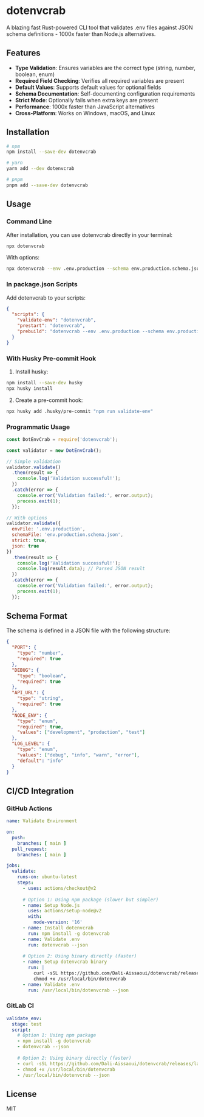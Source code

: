 # dotenvcrab

A blazing fast Rust-powered CLI tool that validates .env files against JSON schema definitions - 1000x faster than Node.js alternatives.

## Features

- **Type Validation**: Ensures variables are the correct type (string, number, boolean, enum)
- **Required Field Checking**: Verifies all required variables are present
- **Default Values**: Supports default values for optional fields
- **Schema Documentation**: Self-documenting configuration requirements
- **Strict Mode**: Optionally fails when extra keys are present
- **Performance**: 1000x faster than JavaScript alternatives
- **Cross-Platform**: Works on Windows, macOS, and Linux

## Installation

```bash
# npm
npm install --save-dev dotenvcrab

# yarn
yarn add --dev dotenvcrab

# pnpm
pnpm add --save-dev dotenvcrab
```

## Usage

### Command Line

After installation, you can use dotenvcrab directly in your terminal:

```bash
npx dotenvcrab
```

With options:

```bash
npx dotenvcrab --env .env.production --schema env.production.schema.json --strict
```

### In package.json Scripts

Add dotenvcrab to your scripts:

```json
{
  "scripts": {
    "validate-env": "dotenvcrab",
    "prestart": "dotenvcrab",
    "prebuild": "dotenvcrab --env .env.production --schema env.production.schema.json"
  }
}
```

### With Husky Pre-commit Hook

1. Install husky:
```bash
npm install --save-dev husky
npx husky install
```

2. Create a pre-commit hook:
```bash
npx husky add .husky/pre-commit "npm run validate-env"
```

### Programmatic Usage

```javascript
const DotEnvCrab = require('dotenvcrab');

const validator = new DotEnvCrab();

// Simple validation
validator.validate()
  .then(result => {
    console.log('Validation successful!');
  })
  .catch(error => {
    console.error('Validation failed:', error.output);
    process.exit(1);
  });

// With options
validator.validate({
  envFile: '.env.production',
  schemaFile: 'env.production.schema.json',
  strict: true,
  json: true
})
  .then(result => {
    console.log('Validation successful!');
    console.log(result.data); // Parsed JSON result
  })
  .catch(error => {
    console.error('Validation failed:', error.output);
    process.exit(1);
  });
```

## Schema Format

The schema is defined in a JSON file with the following structure:

```json
{
  "PORT": { 
    "type": "number", 
    "required": true 
  },
  "DEBUG": { 
    "type": "boolean", 
    "required": true 
  },
  "API_URL": { 
    "type": "string", 
    "required": true 
  },
  "NODE_ENV": {
    "type": "enum",
    "required": true,
    "values": ["development", "production", "test"]
  },
  "LOG_LEVEL": {
    "type": "enum",
    "values": ["debug", "info", "warn", "error"],
    "default": "info"
  }
}
```

## CI/CD Integration

### GitHub Actions

```yaml
name: Validate Environment

on:
  push:
    branches: [ main ]
  pull_request:
    branches: [ main ]

jobs:
  validate:
    runs-on: ubuntu-latest
    steps:
      - uses: actions/checkout@v2
      
      # Option 1: Using npm package (slower but simpler)
      - name: Setup Node.js
        uses: actions/setup-node@v2
        with:
          node-version: '16'
      - name: Install dotenvcrab
        run: npm install -g dotenvcrab
      - name: Validate .env
        run: dotenvcrab --json
        
      # Option 2: Using binary directly (faster)
      - name: Setup dotenvcrab binary
        run: |
          curl -sSL https://github.com/Dali-Aissaoui/dotenvcrab/releases/latest/download/dotenvcrab-linux-amd64 -o /usr/local/bin/dotenvcrab
          chmod +x /usr/local/bin/dotenvcrab
      - name: Validate .env
        run: /usr/local/bin/dotenvcrab --json
```

### GitLab CI

```yaml
validate_env:
  stage: test
  script:
    # Option 1: Using npm package
    - npm install -g dotenvcrab
    - dotenvcrab --json
    
    # Option 2: Using binary directly (faster)
    - curl -sSL https://github.com/Dali-Aissaoui/dotenvcrab/releases/latest/download/dotenvcrab-linux-amd64 -o /usr/local/bin/dotenvcrab
    - chmod +x /usr/local/bin/dotenvcrab
    - /usr/local/bin/dotenvcrab --json
```

## License

MIT
